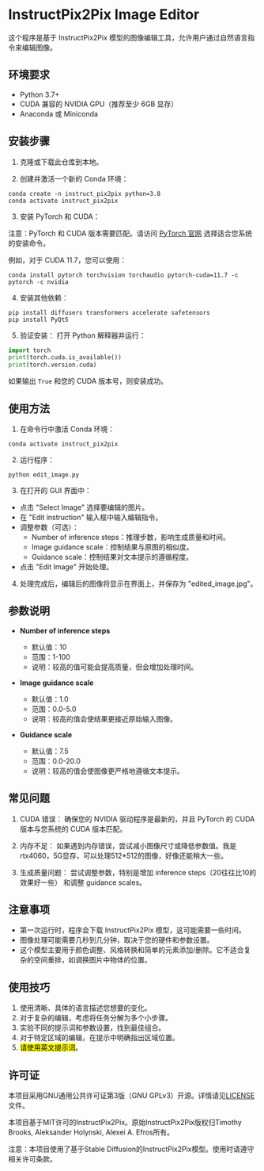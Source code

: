 # InstructPix2Pix Image Editor

这个程序是基于 InstructPix2Pix 模型的图像编辑工具，允许用户通过自然语言指令来编辑图像。

## 环境要求

- Python 3.7+
- CUDA 兼容的 NVIDIA GPU（推荐至少 6GB 显存）
- Anaconda 或 Miniconda

## 安装步骤

1. 克隆或下载此仓库到本地。
  
2. 创建并激活一个新的 Conda 环境：
  
  ```
  conda create -n instruct_pix2pix python=3.8
  conda activate instruct_pix2pix
  ```
  
3. 安装 PyTorch 和 CUDA：
  
  注意：PyTorch 和 CUDA 版本需要匹配。请访问 [PyTorch 官网](https://pytorch.org/get-started/locally/) 选择适合您系统的安装命令。
  
  例如，对于 CUDA 11.7，您可以使用：
  
  ```
  conda install pytorch torchvision torchaudio pytorch-cuda=11.7 -c pytorch -c nvidia
  ```
  
4. 安装其他依赖：
  
  ```
  pip install diffusers transformers accelerate safetensors
  pip install PyQt5
  ```
  
5. 验证安装：
  打开 Python 解释器并运行：
  
  ```python
  import torch
  print(torch.cuda.is_available())
  print(torch.version.cuda)
  ```
  
  如果输出 `True` 和您的 CUDA 版本号，则安装成功。
  

## 使用方法

1. 在命令行中激活 Conda 环境：
  
  ```
  conda activate instruct_pix2pix
  ```
  
2. 运行程序：
  
  ```
  python edit_image.py
  ```
  
3. 在打开的 GUI 界面中：
  
  - 点击 "Select Image" 选择要编辑的图片。
  - 在 "Edit instruction" 输入框中输入编辑指令。
  - 调整参数（可选）：
    - Number of inference steps：推理步数，影响生成质量和时间。
    - Image guidance scale：控制结果与原图的相似度。
    - Guidance scale：控制结果对文本提示的遵循程度。
  - 点击 "Edit Image" 开始处理。
4. 处理完成后，编辑后的图像将显示在界面上，并保存为 "edited_image.jpg"。
  

## 参数说明

- **Number of inference steps**
  
  - 默认值：10
  - 范围：1-100
  - 说明：较高的值可能会提高质量，但会增加处理时间。
- **Image guidance scale**
  
  - 默认值：1.0
  - 范围：0.0-5.0
  - 说明：较高的值会使结果更接近原始输入图像。
- **Guidance scale**
  
  - 默认值：7.5
  - 范围：0.0-20.0
  - 说明：较高的值会使图像更严格地遵循文本提示。

## 常见问题

1. CUDA 错误：
  确保您的 NVIDIA 驱动程序是最新的，并且 PyTorch 的 CUDA 版本与您系统的 CUDA 版本匹配。
  
2. 内存不足：
  如果遇到内存错误，尝试减小图像尺寸或降低参数值。我是rtx4060，5G显存，可以处理512*512的图像，好像还能稍大一些。
  
3. 生成质量问题：
  尝试调整参数，特别是增加 inference steps（20往往比10的效果好一些） 和调整 guidance scales。
  

## 注意事项

- 第一次运行时，程序会下载 InstructPix2Pix 模型，这可能需要一些时间。
- 图像处理可能需要几秒到几分钟，取决于您的硬件和参数设置。
- 这个模型主要用于颜色调整、风格转换和简单的元素添加/删除。它不适合复杂的空间重排，如调换图片中物体的位置。

## 使用技巧

1. 使用清晰、具体的语言描述您想要的变化。
2. 对于复杂的编辑，考虑将任务分解为多个小步骤。
3. 实验不同的提示词和参数设置，找到最佳组合。
4. 对于特定区域的编辑，在提示中明确指出区域位置。
5. <mark>请使用英文提示词</mark>。

## 许可证

本项目采用GNU通用公共许可证第3版（GNU GPLv3）开源。详情请见[LICENSE](LICENSE)文件。

本项目基于MIT许可的InstructPix2Pix。原始InstructPix2Pix版权归Timothy Brooks, Aleksander Holynski, Alexei A. Efros所有。

注意：本项目使用了基于Stable Diffusion的InstructPix2Pix模型。使用时请遵守相关许可条款。
